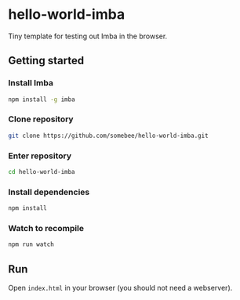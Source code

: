 # hello-world-imba

Tiny template for testing out Imba in the browser.

## Getting started

### Install Imba
```bash
npm install -g imba
```

### Clone repository
```bash
git clone https://github.com/somebee/hello-world-imba.git
```

### Enter repository
```bash
cd hello-world-imba
```

### Install dependencies
```bash
npm install
```

### Watch to recompile
```bash
npm run watch
```

## Run
Open `index.html` in your browser (you should not need a webserver).